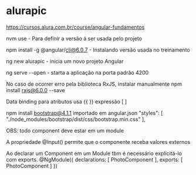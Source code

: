 # alurapic
https://cursos.alura.com.br/course/angular-fundamentos

nvm use - Para definir a versão á ser usada pelo projeto

npm install -g @angular/cli@6.0.7 - Instalando versão usada no treinamento

ng new alurapic - inicia um novo projeto Angular

ng serve --open - starta a aplicação na porta padrão 4200

No caso de ocorrer erro pela biblioteca RxJS, instalar manualmente
npm install rxjs@6.0.0 --save

Data binding
para atributos usa {{ }}
expressão [ ]

npm install bootstrap@4.1.1
importado em angular.json
"styles": [ "./node_modules/bootstrap/dist/css/bootstrap.min.css" ],

OBS: todo component deve estar em um module

A propriedade @Input() permite que o componente receba valores externos

Ao declarar um Component em um Module tbm é necessário explicitá-lo com exports.
    @NgModule({
        declarations: [ PhotoComponent ],
        exports: [ PhotoComponent ]
    })